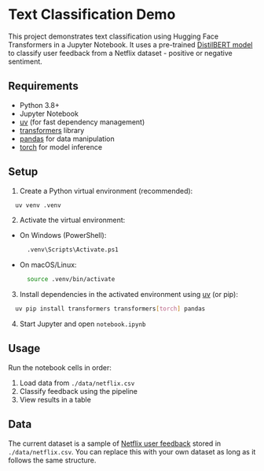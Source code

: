 # Text Classification Demo

This project demonstrates text classification using Hugging Face Transformers in a Jupyter Notebook. It uses a pre-trained [DistilBERT model](https://huggingface.co/distilbert/distilbert-base-uncased-finetuned-sst-2-english) to classify user feedback from a Netflix dataset - positive or negative sentiment.

## Requirements
- Python 3.8+
- Jupyter Notebook
- [uv](https://github.com/astral-sh/uv) (for fast dependency management)
- [transformers](https://huggingface.co/docs/transformers/index) library
- [pandas](https://pandas.pydata.org/) for data manipulation
- [torch](https://pytorch.org/) for model inference

## Setup

1. Create a Python virtual environment (recommended):
  ```sh
    uv venv .venv
  ```

2. Activate the virtual environment:
- On Windows (PowerShell):
  ```sh
    .venv\Scripts\Activate.ps1
  ```
- On macOS/Linux:
  ```sh
    source .venv/bin/activate
  ```

3. Install dependencies in the activated environment using [uv](https://github.com/astral-sh/uv) (or pip):
  ```sh
    uv pip install transformers transformers[torch] pandas
  ```

4. Start Jupyter and open `notebook.ipynb`

## Usage
Run the notebook cells in order:
1. Load data from `./data/netflix.csv`
2. Classify feedback using the pipeline
3. View results in a table

## Data
The current dataset is a sample of [Netflix user feedback](https://www.kaggle.com/datasets/vishweshsalodkar/customer-feedback-dataset) stored in `./data/netflix.csv`.
You can replace this with your own dataset as long as it follows the same structure.

